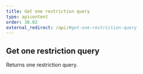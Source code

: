 ```yaml
---
title: Get one restriction query
type: apicontent
order: 38.02
external_redirect: /api/#get-one-restriction-query
---
```


## Get one restriction query

Returns one restriction query.

